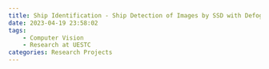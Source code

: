 ```yaml
---
title: Ship Identification - Ship Detection of Images by SSD with Defogging
date: 2023-04-19 23:58:02
tags: 
    - Computer Vision
    - Research at UESTC
categories: Research Projects
---
```

